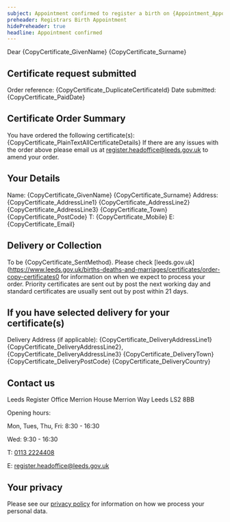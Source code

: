 ```yaml
---
subject: Appointment confirmed to register a birth on {Appointment_AppointmentDate} at {Appointment_StartTime}
preheader: Registrars Birth Appointment 
hidePreheader: true
headline: Appointment confirmed
---
```


Dear {CopyCertificate_GivenName} {CopyCertificate_Surname}

## Certificate request submitted
Order reference: {CopyCertificate_DuplicateCertificateId}
Date submitted: {CopyCertificate_PaidDate}


## Certificate Order Summary
You have ordered the following certificate(s):
{CopyCertificate_PlainTextAllCertificateDetails}
If there are any issues with the order above please email us at <a href="mailto:register.headoffice@leeds.gov.uk">register.headoffice@leeds.gov.uk</a> to amend your order.


## Your Details
Name: {CopyCertificate_GivenName} {CopyCertificate_Surname}
Address: {CopyCertificate_AddressLine1} {CopyCertificate_AddressLine2} {CopyCertificate_AddressLine3} {CopyCertificate_Town} {CopyCertificate_PostCode}
T: {CopyCertificate_Mobile} 
E: {CopyCertificate_Email}


## Delivery or Collection 
To be {CopyCertificate_SentMethod}. Please check [leeds.gov.uk](https://www.leeds.gov.uk/births-deaths-and-marriages/certificates/order-copy-certificates0 for information on when we expect to process your order.
Priority certificates are sent out by post the next working day and standard certificates are usually sent out by post within 21 days.


## If you have selected delivery for your certificate(s)
Delivery Address (if applicable): {CopyCertificate_DeliveryAddressLine1} {CopyCertificate_DeliveryAddressLine2}, {CopyCertificate_DeliveryAddressLine3} {CopyCertificate_DeliveryTown} {CopyCertificate_DeliveryPostCode} {CopyCertificate_DeliveryCountry}


## Contact us
Leeds Register Office
Merrion House
Merrion Way
Leeds
LS2 8BB

Opening hours: 
<p>Mon, Tues, Thu, Fri: 8:30 - 16:30</p>
<p>Wed: 9:30 - 16:30</p>

<p>T: <a href="tel:0113 2224408">0113 2224408</a></p>
<p>E: <a href="mailto:register.headoffice@leeds.gov.uk">register.headoffice@leeds.gov.uk</a></p>


## Your privacy
Please see our [privacy policy](https://www.leeds.gov.uk/registrarsprivacy) for information on how we process your personal data.
